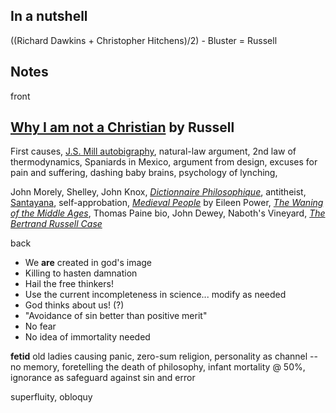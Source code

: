 In a nutshell
--------------
((Richard Dawkins + Christopher Hitchens)/2) - Bluster = Russell

Notes
-------

front
<div class="indexcard" id="front">
<div markdown="1">

[Why I am not a Christian][asin] by Russell
--------------------------------------------------
First causes, [J.S. Mill autobigraphy][jsm], natural-law argument, 
2nd law of thermodynamics, Spaniards in Mexico, argument from design, 
excuses for pain and suffering, dashing baby brains, psychology of lynching, 

John Morely, Shelley, John Knox, *[Dictionnaire Philosophique][dict]*, antitheist, 
[Santayana][santayana], self-approbation, *[Medieval People][mp]* by Eileen Power, 
*[The Waning of the Middle Ages][waning]*, Thomas Paine bio, John Dewey, 
Naboth's Vineyard, *[The Bertrand Russell Case][case]*
</div>
</div>

[jsm]: http://www.amazon.com/exec/obidos/ASIN/0140433163/ref=nosim/fogus-20
[santayana]: http://plato.stanford.edu/entries/santayana/
[asin]: http://www.amazon.com/exec/obidos/ASIN/0671203231/ref=nosim/fogus-20
[waning]: http://www.amazon.com/exec/obidos/ASIN/0486404439/ref=nosim/fogus-20
[dict]: http://www.amazon.com/exec/obidos/ASIN/068655745X/ref=nosim/fogus-20
[case]: http://www.amazon.com/exec/obidos/ASIN/0306704269/ref=nosim/fogus-20
[mp]: http://www.amazon.com/exec/obidos/ASIN/0486414353/ref=nosim/fogus-20

back
<div class="indexcard-rotated" id="back">
<div markdown="1">

- We **are** created in god's image
- Killing to hasten damnation
- Hail the free thinkers!
- Use the current incompleteness in science... modify as needed
- God thinks about us!  (?)
- "Avoidance of sin better than positive merit"
- No fear
- No idea of immortality needed

**fetid**
old ladies causing panic, zero-sum religion, personality as channel -- no memory, foretelling the death of philosophy, infant mortality @ 50%, ignorance as safeguard against sin and error

superfluity, obloquy

</div>
</div>
